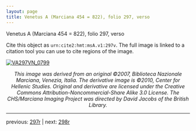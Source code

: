 ```yaml
---
layout: page
title: Venetus A (Marciana 454 = 822), folio 297, verso
---
```


Venetus A (Marciana 454 = 822), folio 297, verso

Cite this object as `urn:cite2:hmt:msA.v1:297v`.  The full image is linked to a citation tool you can use to cite regions of the image.

[![VA297VN_0799](http://www.homermultitext.org/iipsrv?IIIF=/project/homer/pyramidal/deepzoom/hmt/vaimg/2017a/VA297VN_0799.tif/full/800,/0/default.jpg)](http://www.homermultitext.org/ict2/?urn=urn:cite2:hmt:vaimg.2017a:VA297VN_0799) 

<p style="text-align: center; font-style: italic;">This image was derived from an original ©2007, Biblioteca Nazionale Marciana, Venezia, Italia. The derivative image is ©2010, Center for Hellenic Studies. Original and derivative are licensed under the Creative Commons Attribution-Noncommercial-Share Alike 3.0 License. The CHS/Marciana Imaging Project was directed by David Jacobs of the British Library.</p>

---

previous: [297r](../297r/) | next: [298r](../298r/)